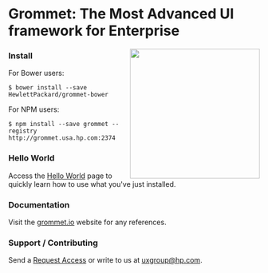 # Grommet: The Most Advanced UI framework for Enterprise

<img align="right" height="260" src="http://grommet.usa.hp.com/assets/grommet-logo.png">

### Install

  For Bower users:

  	$ bower install --save HewlettPackard/grommet-bower

  For NPM users:

  	$ npm install --save grommet --registry http://grommet.usa.hp.com:2374	

### Hello World

  Access the [Hello World](http://grommet.usa.hp.com/docs/hpe/documentation) page to quickly learn how to use what you've just installed.

### Documentation

Visit the [grommet.io](http://grommet.io/) website for any references.

### Support / Contributing

Send a [Request Access](http://grommet.usa.hp.com/docs/hpe/request_access) or write to us at uxgroup@hp.com.